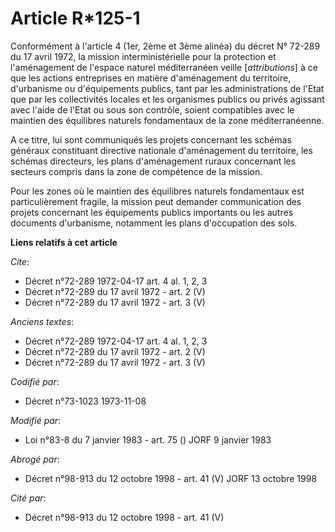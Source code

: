 # Article R*125-1

Conformément à l'article 4 (1er, 2ème et 3ème alinéa) du décret N° 72-289 du 17 avril 1972, la mission interministérielle
pour la protection et l'aménagement de l'espace naturel méditerranéen veille [*attributions*] à ce que les actions
entreprises en matière d'aménagement du territoire, d'urbanisme ou d'équipements publics, tant par les administrations de
l'Etat que par les collectivités locales et les organismes publics ou privés agissant avec l'aide de l'Etat ou sous son
contrôle, soient compatibles avec le maintien des équilibres naturels fondamentaux de la zone méditerranéenne.

A ce titre, lui sont communiqués les projets concernant les schémas généraux constituant directive nationale d'aménagement du
territoire, les schémas directeurs, les plans d'aménagement ruraux concernant les secteurs compris dans la zone de compétence
de la mission.

Pour les zones où le maintien des équilibres naturels fondamentaux est particulièrement fragile, la mission peut demander
communication des projets concernant les équipements publics importants ou les autres documents d'urbanisme, notamment les
plans d'occupation des sols.

**Liens relatifs à cet article**

_Cite_:

  - Décret n°72-289 1972-04-17 art. 4 al. 1, 2, 3
  - Décret n°72-289 du 17 avril 1972 - art. 2 (V)
  - Décret n°72-289 du 17 avril 1972 - art. 3 (V)

_Anciens textes_:

  - Décret n°72-289 1972-04-17 art. 4 al. 1, 2, 3
  - Décret n°72-289 du 17 avril 1972 - art. 2 (V)
  - Décret n°72-289 du 17 avril 1972 - art. 3 (V)

_Codifié par_:

  - Décret n°73-1023 1973-11-08

_Modifié par_:

  - Loi n°83-8 du 7 janvier 1983 - art. 75 () JORF 9 janvier 1983

_Abrogé par_:

  - Décret n°98-913 du 12 octobre 1998 - art. 41 (V) JORF 13 octobre 1998

_Cité par_:

  - Décret n°98-913 du 12 octobre 1998 - art. 41 (V)
